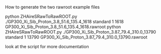 How to generate the two rawroot example files

python ZHAireSRawToRawROOT.py ./GP300_Xi_Sib_Proton_3.8_51.6_135.4_1618 standard 1 1618  GP300_Xi_Sib_Proton_3.8_51.6_135.4_1618.rawroot
python ZHAireSRawToRawROOT.py ./GP300_Xi_Sib_Proton_3.87_79.4_310.0_13790 standard 1 13790  GP300_Xi_Sib_Proton_3.87_79.4_310.0_13790.rawroot

look at the script for more documentation